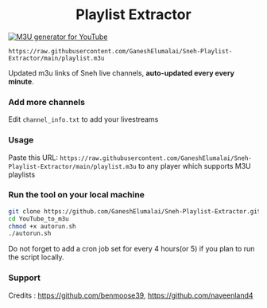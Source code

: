 
<h1 align="center"> Playlist Extractor </h1>

[![M3U generator for YouTube](https://github.com/GaneshElumalai/YouTube_to_m3u/actions/workflows/m3u_Generator.yml/badge.svg)](https://github.com/GaneshElumalai/YouTube_to_m3u/actions/workflows/m3u_Generator.yml)

`https://raw.githubusercontent.com/GaneshElumalai/Sneh-Playlist-Extractor/main/playlist.m3u`

Updated m3u links of Sneh live channels, **auto-updated every every minute**.


### Add more channels
Edit `channel_info.txt` to add your livestreams

### Usage
Paste this URL: `https://raw.githubusercontent.com/GaneshElumalai/Sneh-Playlist-Extractor/main/playlist.m3u` to any player which supports M3U playlists

### Run the tool on your local machine
``` bash
git clone https://github.com/GaneshElumalai/Sneh-Playlist-Extractor.git
cd YouTube_to_m3u
chmod +x autorun.sh
./autorun.sh
```

Do not forget to add a cron job set for every 4 hours(or 5) if you plan to run the script locally.

### Support

Credits : https://github.com/benmoose39, https://github.com/naveenland4
